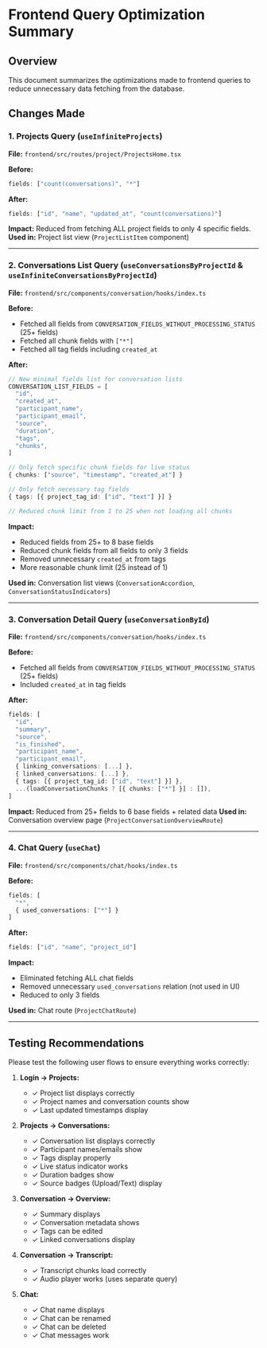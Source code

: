 # Frontend Query Optimization Summary

## Overview
This document summarizes the optimizations made to frontend queries to reduce unnecessary data fetching from the database.

## Changes Made

### 1. Projects Query (`useInfiniteProjects`)
**File:** `frontend/src/routes/project/ProjectsHome.tsx`

**Before:**
```typescript
fields: ["count(conversations)", "*"]
```

**After:**
```typescript
fields: ["id", "name", "updated_at", "count(conversations)"]
```

**Impact:** Reduced from fetching ALL project fields to only 4 specific fields.
**Used in:** Project list view (`ProjectListItem` component)

---

### 2. Conversations List Query (`useConversationsByProjectId` & `useInfiniteConversationsByProjectId`)
**File:** `frontend/src/components/conversation/hooks/index.ts`

**Before:**
- Fetched all fields from `CONVERSATION_FIELDS_WITHOUT_PROCESSING_STATUS` (25+ fields)
- Fetched all chunk fields with `["*"]`
- Fetched all tag fields including `created_at`

**After:**
```typescript
// New minimal fields list for conversation lists
CONVERSATION_LIST_FIELDS = [
  "id",
  "created_at",
  "participant_name",
  "participant_email",
  "source",
  "duration",
  "tags",
  "chunks",
]

// Only fetch specific chunk fields for live status
{ chunks: ["source", "timestamp", "created_at"] }

// Only fetch necessary tag fields
{ tags: [{ project_tag_id: ["id", "text"] }] }

// Reduced chunk limit from 1 to 25 when not loading all chunks
```

**Impact:** 
- Reduced fields from 25+ to 8 base fields
- Reduced chunk fields from all fields to only 3 fields
- Removed unnecessary `created_at` from tags
- More reasonable chunk limit (25 instead of 1)

**Used in:** Conversation list views (`ConversationAccordion`, `ConversationStatusIndicators`)

---

### 3. Conversation Detail Query (`useConversationById`)
**File:** `frontend/src/components/conversation/hooks/index.ts`

**Before:**
- Fetched all fields from `CONVERSATION_FIELDS_WITHOUT_PROCESSING_STATUS` (25+ fields)
- Included `created_at` in tag fields

**After:**
```typescript
fields: [
  "id",
  "summary",
  "source",
  "is_finished",
  "participant_name",
  "participant_email",
  { linking_conversations: [...] },
  { linked_conversations: [...] },
  { tags: [{ project_tag_id: ["id", "text"] }] },
  ...(loadConversationChunks ? [{ chunks: ["*"] }] : []),
]
```

**Impact:** Reduced from 25+ fields to 6 base fields + related data
**Used in:** Conversation overview page (`ProjectConversationOverviewRoute`)

---

### 4. Chat Query (`useChat`)
**File:** `frontend/src/components/chat/hooks/index.ts`

**Before:**
```typescript
fields: [
  "*",
  { used_conversations: ["*"] }
]
```

**After:**
```typescript
fields: ["id", "name", "project_id"]
```

**Impact:** 
- Eliminated fetching ALL chat fields
- Removed unnecessary `used_conversations` relation (not used in UI)
- Reduced to only 3 fields

**Used in:** Chat route (`ProjectChatRoute`)

---



## Testing Recommendations

Please test the following user flows to ensure everything works correctly:

1. **Login → Projects:**
   - ✓ Project list displays correctly
   - ✓ Project names and conversation counts show
   - ✓ Last updated timestamps display

2. **Projects → Conversations:**
   - ✓ Conversation list displays correctly
   - ✓ Participant names/emails show
   - ✓ Tags display properly
   - ✓ Live status indicator works
   - ✓ Duration badges show
   - ✓ Source badges (Upload/Text) display

3. **Conversation → Overview:**
   - ✓ Summary displays
   - ✓ Conversation metadata shows
   - ✓ Tags can be edited
   - ✓ Linked conversations display

4. **Conversation → Transcript:**
   - ✓ Transcript chunks load correctly
   - ✓ Audio player works (uses separate query)

5. **Chat:**
   - ✓ Chat name displays
   - ✓ Chat can be renamed
   - ✓ Chat can be deleted
   - ✓ Chat messages work

